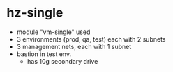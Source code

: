 # hz-single
- module "vm-single" used
- 3 environments (prod, qa, test) each with 2 subnets
- 3 management nets, each with 1 subnet
- bastion in test env.
	- has 10g secondary drive
